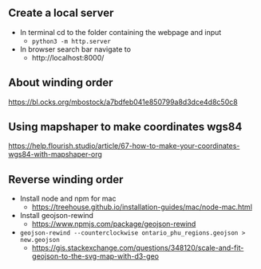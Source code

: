 ## Create a local server
- In terminal cd to the folder containing the webpage and input
  - `python3 -m http.server`
- In browser search bar navigate to
  - http://localhost:8000/

## About winding order
https://bl.ocks.org/mbostock/a7bdfeb041e850799a8d3dce4d8c50c8

## Using mapshaper to make coordinates wgs84
https://help.flourish.studio/article/67-how-to-make-your-coordinates-wgs84-with-mapshaper-org

## Reverse winding order
- Install node and npm for mac
  - https://treehouse.github.io/installation-guides/mac/node-mac.html
- Install geojson-rewind
  - https://www.npmjs.com/package/geojson-rewind
- `geojson-rewind --counterclockwise ontario_phu_regions.geojson > new.geojson`
  - https://gis.stackexchange.com/questions/348120/scale-and-fit-geojson-to-the-svg-map-with-d3-geo

